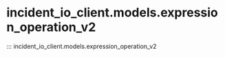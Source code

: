 # incident_io_client.models.expression_operation_v2

::: incident_io_client.models.expression_operation_v2
